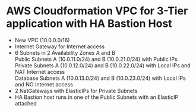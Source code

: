 # AWS Cloudformation VPC for 3-Tier application with HA Bastion Host
* New VPC (10.0.0.0/16)
* Internet Gateway for Internet access
* 6 Subnets in 2 Availability Zones A and B<br>
  Public Subnets A (10.0.11.0/24) and B (10.0.21.0/24) with Public IPs<br>
  Private Subnets A (10.0.12.0/24) and B (10.0.22.0/24) with Local IPs and NAT Internet access<br>
  Database Subnets A (10.0.13.0/24) and B (10.0.23.0/24) with Local IPs and NO Internet access<br>
* 2 NatGateways with ElasticIPs for Private Subnets
* HA Bastion host runs in one of the Public Subnets with an ElasticIP attached
